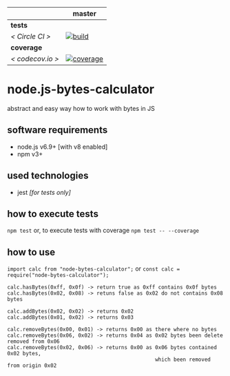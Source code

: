 [circle.ci-master-badge]: https://circleci.com/gh/explore-node-js/node.js-bytes-calculator/tree/master.svg?style=svg
[circle.ci-master-link]: https://circleci.com/gh/explore-node-js/node.js-bytes-calculator/tree/master
[codecov.io-master-badge]: https://codecov.io/gh/explore-node-js/node.js-bytes-calculator/branch/master/graph/badge.svg
[codecov.io-master-link]: https://codecov.io/gh/explore-node-js/node.js-bytes-calculator

|                  | master
|---               |---
| __tests__        |
| _< Circle CI >_  | [![build][circle.ci-master-badge]][circle.ci-master-link]
| __coverage__     |
| _< codecov.io >_ | [![coverage][codecov.io-master-badge]][codecov.io-master-link]

# node.js-bytes-calculator
abstract and easy way how to work with bytes in JS

## software requirements
 * node.js v6.9+ [with v8 enabled]
 * npm v3+

## used technologies
 * jest _[for tests only]_
 
## how to execute tests
 `npm test` or, to execute tests with coverage `npm test -- --coverage`

## how to use
`import calc from "node-bytes-calculator";` or `const calc = require("node-bytes-calculator");`

```
calc.hasBytes(0xff, 0x0f) -> return true as 0xff contains 0x0f bytes
calc.hasBytes(0x02, 0x08) -> retuns false as 0x02 do not contains 0x08 bytes

calc.addBytes(0x02, 0x02) -> returns 0x02
calc.addBytes(0x01, 0x02) -> returns 0x03

calc.removeBytes(0x00, 0x01) -> returns 0x00 as there where no bytes
calc.removeBytes(0x06, 0x02) -> returns 0x04 as 0x02 bytes been delete removed from 0x06
calc.removeBytes(0x02, 0x06) -> returns 0x00 as 0x06 bytes contained 0x02 bytes,
                                                which been removed from origin 0x02
```

